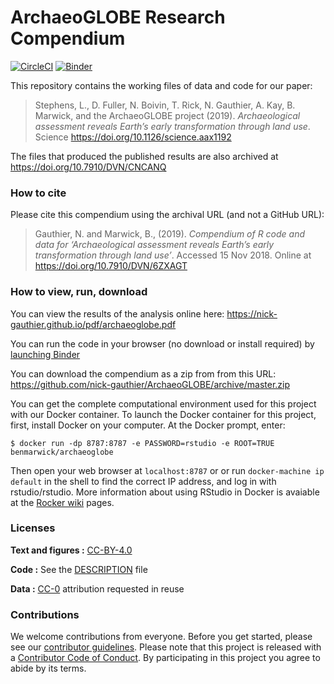 # ArchaeoGLOBE Research Compendium

[![CircleCI](https://circleci.com/gh/nick-gauthier/ArchaeoGLOBE.svg?style=svg)](https://circleci.com/gh/nick-gauthier/ArchaeoGLOBE)  [![Binder](https://mybinder.org/badge_logo.svg)](https://mybinder.org/v2/gh/nick-gauthier/ArchaeoGLOBE/master?urlpath=rstudio)

This repository contains the working files of data and code for our paper:

> Stephens, L., D. Fuller, N. Boivin, T. Rick, N. Gauthier, A. Kay, B. Marwick, and the ArchaeoGLOBE project (2019). *Archaeological assessment reveals Earth’s early transformation through land use*. Science
> <https://doi.org/10.1126/science.aax1192>

The files that produced the published results are also archived at <https://doi.org/10.7910/DVN/CNCANQ>

### How to cite

Please cite this compendium using the archival URL (and not a GitHub URL):

> Gauthier, N. and Marwick, B., (2019). *Compendium of R code and data for ‘Archaeological assessment reveals Earth’s early transformation through land use’*.
> Accessed 15 Nov 2018. Online at <https://doi.org/10.7910/DVN/6ZXAGT>

### How to view, run, download

You can view the results of the analysis online here: <https://nick-gauthier.github.io/pdf/archaeoglobe.pdf>

You can run the code in your browser (no download or install required) by [launching Binder](http://beta.mybinder.org/v2/gh/nick-gauthier/ArchaeoGLOBE/master?urlpath=rstudio)

You can download the compendium as a zip from from this URL:
<https://github.com/nick-gauthier/ArchaeoGLOBE/archive/master.zip>

You can get the complete computational environment used for this project with our Docker container. To launch the Docker container for this project, first, install Docker on your computer. At the Docker prompt, enter:

```
$ docker run -dp 8787:8787 -e PASSWORD=rstudio -e ROOT=TRUE benmarwick/archaeoglobe
```

Then open your web browser at `localhost:8787` or or run `docker-machine ip default` in the shell to find the correct IP address, and log in with rstudio/rstudio. More information about using RStudio in Docker is avaiable at the [Rocker wiki](https://github.com/rocker-org/rocker/wiki/Using-the-RStudio-image) pages.


### Licenses

**Text and figures :**
[CC-BY-4.0](http://creativecommons.org/licenses/by/4.0/)

**Code :** See the [DESCRIPTION](DESCRIPTION) file

**Data :** [CC-0](http://creativecommons.org/publicdomain/zero/1.0/)
attribution requested in reuse

### Contributions

We welcome contributions from everyone. Before you get started, please
see our [contributor guidelines](CONTRIBUTING.md). Please note that this
project is released with a [Contributor Code of Conduct](CONDUCT.md). By
participating in this project you agree to abide by its terms.

